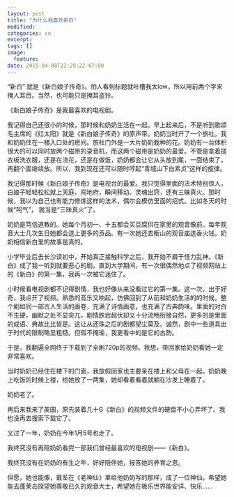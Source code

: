 ```yaml
---
layout: post
title: "为什么我喜欢新白"
modified:
categories: cn
excerpt:
tags: []
image:
  feature:
date: 2015-04-08T22:29:22-07:00
---
```

“新白” 就是《新白娘子传奇》。怕人看到标题就吐槽我太low，所以用前两个字来掩人耳目。当然，也可能只是掩耳盗铃。

《新白娘子传奇》是我最喜欢的电视剧。 

我记得自己还很小的时候，那时候和奶奶生活在一起。早上起来后，不是听到歌颂毛主席的《红太阳》就是《新白娘子传奇》的原声带。奶奶当时开了一个旅社。我和奶奶住在一楼入口处的房间。旅社门外是一大片奶奶栽种的花。奶奶有一台体积很大的可以同时放两个磁带的录音机，而这两个磁带是奶奶的最爱。不管是拿着搓衣板洗衣服，还是在浇花，还是在做饭，奶奶都会让它从头放到尾，一面结束了，再翻个面继续放。所以，我到现在还可以随时哼起“青城山下白素贞”这样的旋律。

我记得那时候《新白娘子传奇》是电视台的最爱。我只觉得里面的法术特别惊人，白娘子轻轻松松就上天庭、闯地府，瞬间移动、灵魂出窍，还有三昧真火。那时候，我以为自己也有能力修炼这样的法术，偶尔会模仿里面的招式。比如冬天的时候“呵气”， 就当是“三昧真火”了。 

奶奶是笃信道教的。她每个月初一、十五都会买豆腐供在家里的观音像前。每年观音大士几次生日她都会送上更多的贡品。有一次她还去衡山的观音庙送香火钱。奶奶相信新白里的故事是真的。

小学毕业后去长沙读初中，开始真正接触科学之后，我开始不屑于怪力乱神。《新白》成了我一听到就要恶心的剧。直到大学期间，有一次很偶然地点了视频网站上的《新白》的第一集，我再一次被它迷住了。

小时候看电视剧都不记得剧情，我也好像从来没看过它的第一集。这一次，出于好奇，我点开了视频。熟悉的音乐又响起，仿佛回到了从前和奶奶生活的的时候。整个剧如同一部古人生活的画卷，充满了诗情画意，也充满了古典韵味。里面的对白不生硬，幽默之处不显突兀，剧情跌宕起伏却又十分流畅衔接自然，更多的是里面的成语、典故比比皆是。这让从还珠之后的剧都望尘莫及。诚然，剧中一些道具出于时代的限制略显粗糙。但瑕不掩瑜，我更看中的是它的古韵。

于是，我翻遍全网终于下载到了全剧720p的视频。我想，带回家给奶奶看她一定非常喜欢。

当时奶奶已经住在楼下的门面，我放假回家也主要呆在楼上和父母在一起。奶奶晚上吃饭的时候上楼，给她放了一两集，她却看着看着就躺在沙发上睡着了。

奶奶老了。

再后来我来了美国，原先装着几十G《新白》的视频文件的硬盘不小心弄坏了。我也没再去搜索下载它了。

又过了一年，奶奶在今年1月5号也走了。

我终究没有再陪奶奶看完一部我们曾经最喜欢的电视剧——《新白》。

我终究没有在奶奶的有生之年，好好陪伴她，报答她的养育之恩。

但愿，她也能像，戴荃在《老神仙》里给他奶奶写的那样，成了一位神仙。希望她能去蓬莱岛探望她尊敬已久的观音大士，希望她在极乐世界能安详、快乐……



